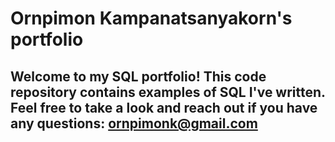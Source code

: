 # Ornpimon Kampanatsanyakorn's portfolio
## Welcome to my SQL portfolio! This code repository contains examples of SQL I've written. Feel free to take a look and reach out if you have any questions: ornpimonk@gmail.com
